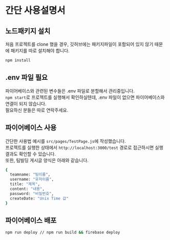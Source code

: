 # 간단 사용설명서

## 노드패키지 설치

처음 프로젝트를 clone 했을 경우, 깃허브에는 패키지파일이 포함되어 있지 않기 때문에 패키지를 따로 설치해야 합니다.

```bash
npm install
```

## .env 파일 필요

파이어베이스와 관련된 변수들은 .env 파일로 분할해서 관리중입니다.<br>
`npm start`로 프로젝트를 실행해서 확인하실텐데, .env 파일이 없으면 파이어베이스와 연결이 되지 않습니다.<br>
필요하신 분들은 따로 연락주세요.

## 파이어베이스 사용

간단한 사용법 예시를 `src/pages/TestPage.js`에 작성했습니다.<br>
프로젝트를 실행한 상태에서 `http://localhost:3000/test` 경로로 접근하시면 실행결과도 확인할 수 있습니다.<br>
또한, 팀빌딩 게시글 양식은 아래와 같습니다.

```bash
{
  teamname: "팀이름",
  username: "유저이름",
  title: "제목",
  content: "내용",
  password: "비밀번호",
  createDate: "Unix Time 값"
}
```

## 파이어베이스 배포

```bash
npm run deploy // npm run build && firebase deploy
```
